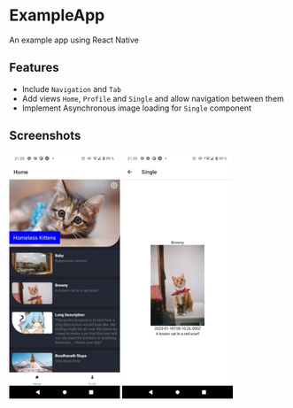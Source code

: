 # ExampleApp

An example app using React Native

## Features

- Include `Navigation` and `Tab`
- Add views `Home`, `Profile` and `Single` and allow navigation between them
- Implement Asynchronous image loading for `Single` component

## Screenshots
<div>
<img src="./screenshots/assignment-4-p1.jpg" alt="ass4-p1" width="200"/>
<img src="./screenshots/assignment-4-p2.jpg" alt="ass4-p2" width="200"/>
</div>
